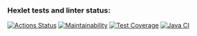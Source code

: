 ### Hexlet tests and linter status:
[![Actions Status](https://github.com/befayer/java-project-72/workflows/hexlet-check/badge.svg)](https://github.com/befayer/java-project-72/actions)
[![Maintainability](https://api.codeclimate.com/v1/badges/a331a2f58f1b9ae6f747/maintainability)](https://codeclimate.com/github/befayer/java-project-72/maintainability)
[![Test Coverage](https://api.codeclimate.com/v1/badges/a331a2f58f1b9ae6f747/test_coverage)](https://codeclimate.com/github/befayer/java-project-72/test_coverage)
[![Java CI](https://github.com/befayer/java-project-72/actions/workflows/main.yml/badge.svg)](https://github.com/befayer/java-project-72/actions/workflows/main.yml)